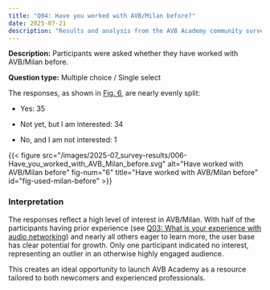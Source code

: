 ```yaml
---
title: "Q04: Have you worked with AVB/Milan before?"
date: 2025-07-21
description: "Results and analysis from the AVB Academy community survey 2025"
---
```


**Description:** Participants were asked whether they have worked with AVB/Milan before.

**Question type:** Multiple choice / Single select

<div class="text-image-container">
  <div class="text">

The responses, as shown in [Fig. 6](#fig-used-milan-before), are nearly evenly split:

- Yes: 35  
- Not yet, but I am interested: 34  
- No, and I am not interested: 1  

  </div>
  <div class="image">

{{< figure src="/images/2025-07_survey-results/006-Have_you_worked_with_AVB_Milan_before.svg" alt="Have worked with AVB/Milan before" fig-num="6" title="Have worked with AVB/Milan before" id="fig-used-milan-before" >}}

  </div>
</div>

### Interpretation

The responses reflect a high level of interest in AVB/Milan. With half of the participants having prior experience (see [Q03: What is your experience with audio networking](q003.en.md)) and nearly all others eager to learn more, the user base has clear potential for growth. Only one participant indicated no interest, representing an outlier in an otherwise highly engaged audience.

This creates an ideal opportunity to launch AVB Academy as a resource tailored to both newcomers and experienced professionals.
